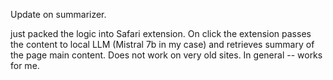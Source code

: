 Update on summarizer.

just packed the logic into Safari extension. On click the extension passes the content to local LLM (Mistral 7b in my case) and retrieves summary of the page main content. Does not work on very old sites. In general -- works for me.
